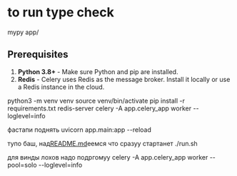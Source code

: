 # to run type check
mypy app/

## Prerequisites

1. **Python 3.8+** - Make sure Python and pip are installed.
2. **Redis** - Celery uses Redis as the message broker. Install it locally or use a Redis instance in the cloud.


python3 -m venv venv
source venv/bin/activate
pip install -r requirements.txt
redis-server
celery -A app.celery_app worker --loglevel=info

фастапи поднять
uvicorn app.main:app --reload


тупо баш, над[README.md](README.md)еемся что сразуу стартанет
./run.sh




для винды лохов надо подргомуу
celery -A app.celery_app worker --pool=solo --loglevel=info

